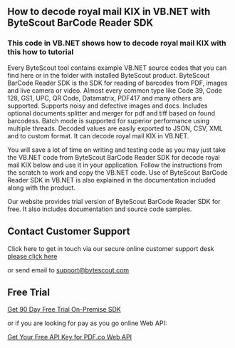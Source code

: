 ## How to decode royal mail KIX in VB.NET with ByteScout BarCode Reader SDK

### This code in VB.NET shows how to decode royal mail KIX with this how to tutorial

Every ByteScout tool contains example VB.NET source codes that you can find here or in the folder with installed ByteScout product. ByteScout BarCode Reader SDK is the SDK for reading of barcodes from PDF, images and live camera or video. Almost every common type like Code 39, Code 128, GS1, UPC, QR Code, Datamatrix, PDF417 and many others are supported. Supports noisy and defective images and docs. Includes optional documents splitter and merger for pdf and tiff based on found barcodess. Batch mode is supported for superior performance using multiple threads. Decoded values are easily exported to JSON, CSV, XML and to custom format. It can decode royal mail KIX in VB.NET.

You will save a lot of time on writing and testing code as you may just take the VB.NET code from ByteScout BarCode Reader SDK for decode royal mail KIX below and use it in your application. Follow the instructions from the scratch to work and copy the VB.NET code. Use of ByteScout BarCode Reader SDK in VB.NET is also explained in the documentation included along with the product.

Our website provides trial version of ByteScout BarCode Reader SDK for free. It also includes documentation and source code samples.

## Contact Customer Support

Click here to get in touch via our secure online customer support desk [please click here](https://bytescout.zendesk.com/hc/en-us/requests/new?subject=ByteScout%20BarCode%20Reader%20SDK%20Question)

or send email to [support@bytescout.com](mailto:support@bytescout.com?subject=ByteScout%20BarCode%20Reader%20SDK%20Question) 

## Free Trial

[Get 90 Day Free Trial On-Premise SDK](https://bytescout.com/download/web-installer?utm_source=github-readme)

or if you are looking for pay as you go online Web API:

[Get Your Free API Key for PDF.co Web API](https://pdf.co/documentation/api?utm_source=github-readme)